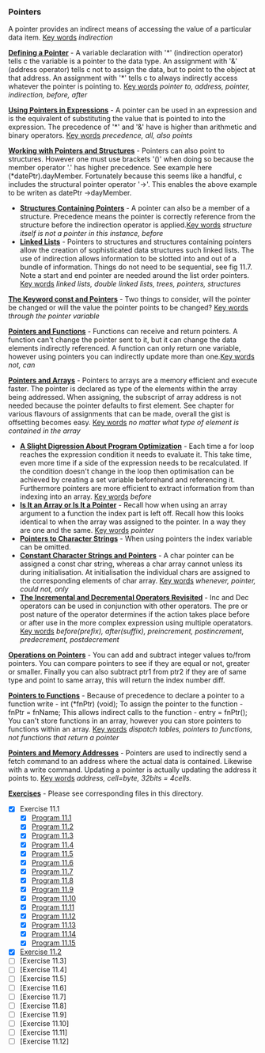 ### Pointers

A pointer provides an indirect means of accessing the value of a particular data item. <u>Key words</u> *indirection*

<u>**Defining a Pointer**</u> - A variable declaration with '\*' (indirection operator) tells c the variable is a pointer to the data type. An assignment with '&' (address operator) tells c not to assign the data, but to point to the object at that address. An assignment with '*' tells c to always indirectly access whatever the pointer is pointing to. <u>Key words</u> *pointer to, address, pointer, indirection, before, after* 

<u>**Using Pointers in Expressions**</u> - A pointer can be used in an expression and is the equivalent of substituting the value that is pointed to into the expression. The precedence of '*' and '&' have is higher than arithmetic and binary operators. <u>Key words</u> *precedence, all, also points*

<u>**Working with Pointers and Structures**</u> - Pointers can also point to structures. However one must use brackets '()' when doing so because the member operator '.' has higher precedence. See example here (*datePtr).dayMember. Fortunately because this seems like a handful, c includes the structural pointer operator '->'. This enables the above example to be writen as datePtr ->dayMember.

* <u>**Structures Containing Pointers**</u> - A pointer can also be a member of a structure. Precedence means the pointer is correctly reference from the structure before the indirection operator is applied.<u>Key words</u> *structure itself is not a pointer in this instance, before*
* <u>**Linked Lists**</u> - Pointers to structures and structures containing pointers allow the creation of sophisticated data structures such linked lists. The use of indirection allows information to be slotted into and out of a bundle of information. Things do not need to be sequential, see fig 11.7. Note a start and end pointer are needed around the list order pointers. <u>Key words</u> *linked lists, double linked lists, trees, pointers, structures*

<u>**The Keyword const and Pointers**</u> - Two things to consider, will the pointer be changed or will the value the pointer points to be changed? <u>Key words</u> *through the pointer variable*

<u>**Pointers and Functions**</u> - Functions can receive and return pointers. A function can't change the pointer sent to it, but it can change the data elements indirectly referenced. A function can only return one variable, however using pointers you can indirectly update more than one.<u>Key words</u> *not, can*

<u>**Pointers and Arrays**</u> - Pointers to arrays are a memory efficient and execute faster. The pointer is declared as type of the elements within the array being addressed. When assigning, the subscript of array address is not needed because the pointer defaults to first element. See chapter for various flavours of assignments that can be made, overall the gist is offsetting becomes easy. <u>Key words</u> *no matter what type of element is contained in the array*

* <u>**A Slight Digression About Program Optimization**</u> - Each time a for loop reaches the expression condition it needs to evaluate it. This take time, even more time if a side of the expression needs to be recalculated. If the condition doesn't change in the loop then optimisation can be achieved by creating a set variable beforehand and referencing it. Furthermore pointers are more efficient to extract information from than indexing into an array. <u>Key words</u> *before*
* <u>**Is It an Array or Is It a Pointer**</u> - Recall how when using an array argument to a function the index part is left off. Recall how this looks identical to when the array was assigned to the pointer. In a way they are one and the same. <u>Key words</u> *pointer*
* <u>**Pointers to Character Strings**</u> - When using pointers the index variable can be omitted.
* <u>**Constant Character Strings and Pointers**</u> - A char pointer can be assigned a const char string, whereas a char array cannot unless its during initialisation. At initialisation the individual chars are assigned to the corresponding elements of char array. <u>Key words</u> *whenever, pointer, could not, only*
* <u>**The Incremental and Decremental Operators Revisited**</u> - Inc and Dec operators can be used in conjunction with other operators. The pre or post nature of the operator determines if the action takes place before or after use in the more complex expression using multiple operatators. <u>Key words</u> *before(prefix), after(suffix), preincrement, postincrement, predecrement, postdecrement*

<u>**Operations on Pointers**</u> - You can add and subtract integer values to/from pointers. You can compare pointers to see if they are equal or not, greater or smaller. Finally you can also subtract ptr1 from ptr2 if they are of same type and point to same array, this will return the index number diff. 

<u>**Pointers to Functions**</u> - Because of precedence to declare a pointer to a function write - int (*fnPtr) (void); To assign the pointer to the function - fnPtr = fnName; This allows indirect calls to the function - entry = fnPtr(); You can't store functions in an array, however you can store pointers to functions within an array. <u>Key words</u> *dispatch tables, pointers to functions, not functions that return a pointer*

<u>**Pointers and Memory Addresses**</u> - Pointers are used to indirectly send a fetch command to an address where the actual data is contained. Likewise with a write command. Updating a pointer is actually updating the address it points to. <u>Key words</u> *address, cell=byte, 32bits = 4cells.*

<u>**Exercises**</u> - Please see corresponding files in this directory.

- [x] Exercise 11.1
  - [x] [Program 11.1](Exercise_11.1/Program_11.1.c)
  - [x] [Program 11.2](Exercise_11.1/Program_11.2.c)
  - [x] [Program 11.3](Exercise_11.1/Program_11.3.c)
  - [x] [Program 11.4](Exercise_11.1/Program_11.4.c)
  - [x] [Program 11.5](Exercise_11.1/Program_11.5.c)
  - [x] [Program 11.6](Exercise_11.1/Program_11.6.c)
  - [x] [Program 11.7](Exercise_11.1/Program_11.7.c)
  - [x] [Program 11.8](Exercise_11.1/Program_11.8.c)
  - [x] [Program 11.9](Exercise_11.1/Program_11.9.c)
  - [x] [Program 11.10](Exercise_11.1/Program_11.10.c)
  - [x] [Program 11.11](Exercise_11.1/Program_11.11.c)
  - [x] [Program 11.12](Exercise_11.1/Program_11.12.c)
  - [x] [Program 11.13](Exercise_11.1/Program_11.13.c)
  - [x] [Program 11.14](Exercise_11.1/Program_11.14.c)
  - [x] [Program 11.15](Exercise_11.1/Program_11.15.c)
- [x] [Exercise 11.2](Exercise_11.2.c)
- [ ] [Exercise 11.3]
- [ ] [Exercise 11.4]
- [ ] [Exercise 11.5]
- [ ] [Exercise 11.6]
- [ ] [Exercise 11.7]
- [ ] [Exercise 11.8]
- [ ] [Exercise 11.9]
- [ ] [Exercise 11.10]
- [ ] [Exercise 11.11]
- [ ] [Exercise 11.12]
